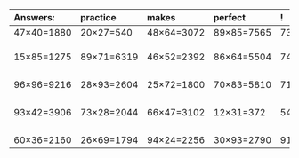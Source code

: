 | Answers: | practice | makes | perfect | ! |
| :--- | :--- | :--- | :--- | :--- |
| 47×40=1880 | 20×27=540 | 48×64=3072 | 89×85=7565 | 73×51=3723 | 
|   |   |   |   |   | 
|   |   |   |   |   | 
|   |   |   |   |   | 
| 15×85=1275 | 89×71=6319 | 46×52=2392 | 86×64=5504 | 74×58=4292 | 
|   |   |   |   |   | 
|   |   |   |   |   | 
|   |   |   |   |   | 
|   |   |   |   |   | 
| 96×96=9216 | 28×93=2604 | 25×72=1800 | 70×83=5810 | 71×65=4615 | 
|   |   |   |   |   | 
|   |   |   |   |   | 
|   |   |   |   |   | 
|   |   |   |   |   | 
| 93×42=3906 | 73×28=2044 | 66×47=3102 | 12×31=372 | 54×98=5292 | 
|   |   |   |   |   | 
|   |   |   |   |   | 
|   |   |   |   |   | 
|   |   |   |   |   | 
| 60×36=2160 | 26×69=1794 | 94×24=2256 | 30×93=2790 | 91×54=4914 | 
